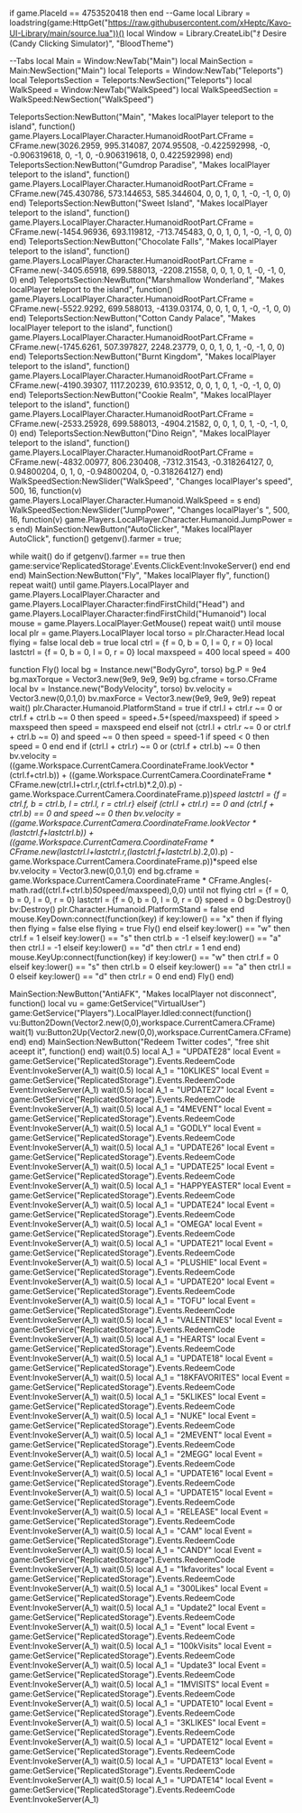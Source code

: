 if game.PlaceId == 4753520418 then
end
--Game
local Library = loadstring(game:HttpGet("https://raw.githubusercontent.com/xHeptc/Kavo-UI-Library/main/source.lua"))()
local Window = Library.CreateLib("ｵ Desire (Candy Clicking Simulator)", "BloodTheme")

--Tabs
local Main = Window:NewTab("Main")
local MainSection = Main:NewSection("Main")
local Teleports = Window:NewTab("Teleports")
local TeleportsSection = Teleports:NewSection("Teleports")
local WalkSpeed = Window:NewTab("WalkSpeed")
local WalkSpeedSection = WalkSpeed:NewSection("WalkSpeed")


TeleportsSection:NewButton("Main", "Makes localPlayer teleport to the island", function()
    game.Players.LocalPlayer.Character.HumanoidRootPart.CFrame = CFrame.new(3026.2959, 995.314087, 2074.95508, -0.422592998, -0, -0.906319618, 0, -1, 0, -0.906319618, 0, 0.422592998)
end)
TeleportsSection:NewButton("Gumdrop Paradise", "Makes localPlayer teleport to the island", function()
    game.Players.LocalPlayer.Character.HumanoidRootPart.CFrame = CFrame.new(745.430786, 573.144653, 585.344604, 0, 0, 1, 0, 1, -0, -1, 0, 0)
end)
TeleportsSection:NewButton("Sweet Island", "Makes localPlayer teleport to the island", function()
    game.Players.LocalPlayer.Character.HumanoidRootPart.CFrame = CFrame.new(-1454.96936, 693.119812, -713.745483, 0, 0, 1, 0, 1, -0, -1, 0, 0)
end)
TeleportsSection:NewButton("Chocolate Falls", "Makes localPlayer teleport to the island", function()
    game.Players.LocalPlayer.Character.HumanoidRootPart.CFrame = CFrame.new(-3405.65918, 699.588013, -2208.21558, 0, 0, 1, 0, 1, -0, -1, 0, 0)
end)
TeleportsSection:NewButton("Marshmallow Wonderland", "Makes localPlayer teleport to the island", function()
    game.Players.LocalPlayer.Character.HumanoidRootPart.CFrame = CFrame.new(-5522.9292, 699.588013, -4139.03174, 0, 0, 1, 0, 1, -0, -1, 0, 0)
end)
TeleportsSection:NewButton("Cotton Candy Palace", "Makes localPlayer teleport to the island", function()
    game.Players.LocalPlayer.Character.HumanoidRootPart.CFrame = CFrame.new(-1745.6261, 507.397827, 2248.23779, 0, 0, 1, 0, 1, -0, -1, 0, 0)
end)
TeleportsSection:NewButton("Burnt Kingdom", "Makes localPlayer teleport to the island", function()
    game.Players.LocalPlayer.Character.HumanoidRootPart.CFrame = CFrame.new(-4190.39307, 1117.20239, 610.93512, 0, 0, 1, 0, 1, -0, -1, 0, 0)
end)
TeleportsSection:NewButton("Cookie Realm", "Makes localPlayer teleport to the island", function()
    game.Players.LocalPlayer.Character.HumanoidRootPart.CFrame = CFrame.new(-2533.25928, 699.588013, -4904.21582, 0, 0, 1, 0, 1, -0, -1, 0, 0)
end)
TeleportsSection:NewButton("Dino Reign", "Makes localPlayer teleport to the island", function()
    game.Players.LocalPlayer.Character.HumanoidRootPart.CFrame = CFrame.new(-4832.00977, 806.230408, -7312.31543, -0.318264127, 0, 0.94800204, 0, 1, 0, -0.94800204, 0, -0.318264127)
end)
WalkSpeedSection:NewSlider("WalkSpeed", "Changes localPlayer's speed", 500, 16, function(v) 
    game.Players.LocalPlayer.Character.Humanoid.WalkSpeed = s
end)
WalkSpeedSection:NewSlider("JumpPower", "Changes localPlayer's ", 500, 16, function(v) 
    game.Players.LocalPlayer.Character.Humanoid.JumpPower = s
end)
MainSection:NewButton("AutoClicker", "Makes localPlayer AutoClick", function()
    getgenv().farmer = true;

while wait() do
    if getgenv().farmer == true then
        game:service'ReplicatedStorage'.Events.ClickEvent:InvokeServer()
    end
end
end)
MainSection:NewButton("Fly", "Makes localPlayer fly", function()
    repeat wait() 
	until game.Players.LocalPlayer and game.Players.LocalPlayer.Character and game.Players.LocalPlayer.Character:findFirstChild("Head") and game.Players.LocalPlayer.Character:findFirstChild("Humanoid") 
local mouse = game.Players.LocalPlayer:GetMouse() 
repeat wait() until mouse
local plr = game.Players.LocalPlayer 
local torso = plr.Character.Head 
local flying = false
local deb = true 
local ctrl = {f = 0, b = 0, l = 0, r = 0} 
local lastctrl = {f = 0, b = 0, l = 0, r = 0} 
local maxspeed = 400 
local speed = 400

function Fly() 
local bg = Instance.new("BodyGyro", torso) 
bg.P = 9e4 
bg.maxTorque = Vector3.new(9e9, 9e9, 9e9) 
bg.cframe = torso.CFrame 
local bv = Instance.new("BodyVelocity", torso) 
bv.velocity = Vector3.new(0,0.1,0) 
bv.maxForce = Vector3.new(9e9, 9e9, 9e9) 
repeat wait() 
plr.Character.Humanoid.PlatformStand = true 
if ctrl.l + ctrl.r ~= 0 or ctrl.f + ctrl.b ~= 0 then 
speed = speed+.5+(speed/maxspeed) 
if speed > maxspeed then 
speed = maxspeed 
end 
elseif not (ctrl.l + ctrl.r ~= 0 or ctrl.f + ctrl.b ~= 0) and speed ~= 0 then 
speed = speed-1 
if speed < 0 then 
speed = 0 
end 
end 
if (ctrl.l + ctrl.r) ~= 0 or (ctrl.f + ctrl.b) ~= 0 then 
bv.velocity = ((game.Workspace.CurrentCamera.CoordinateFrame.lookVector * (ctrl.f+ctrl.b)) + ((game.Workspace.CurrentCamera.CoordinateFrame * CFrame.new(ctrl.l+ctrl.r,(ctrl.f+ctrl.b)*.2,0).p) - game.Workspace.CurrentCamera.CoordinateFrame.p))*speed 
lastctrl = {f = ctrl.f, b = ctrl.b, l = ctrl.l, r = ctrl.r} 
elseif (ctrl.l + ctrl.r) == 0 and (ctrl.f + ctrl.b) == 0 and speed ~= 0 then 
bv.velocity = ((game.Workspace.CurrentCamera.CoordinateFrame.lookVector * (lastctrl.f+lastctrl.b)) + ((game.Workspace.CurrentCamera.CoordinateFrame * CFrame.new(lastctrl.l+lastctrl.r,(lastctrl.f+lastctrl.b)*.2,0).p) - game.Workspace.CurrentCamera.CoordinateFrame.p))*speed 
else 
bv.velocity = Vector3.new(0,0.1,0) 
end 
bg.cframe = game.Workspace.CurrentCamera.CoordinateFrame * CFrame.Angles(-math.rad((ctrl.f+ctrl.b)*50*speed/maxspeed),0,0) 
until not flying 
ctrl = {f = 0, b = 0, l = 0, r = 0} 
lastctrl = {f = 0, b = 0, l = 0, r = 0} 
speed = 0 
bg:Destroy() 
bv:Destroy() 
plr.Character.Humanoid.PlatformStand = false 
end 
mouse.KeyDown:connect(function(key) 
if key:lower() == "x" then 
if flying then flying = false 
else 
flying = true 
Fly() 
end 
elseif key:lower() == "w" then 
ctrl.f = 1 
elseif key:lower() == "s" then 
ctrl.b = -1 
elseif key:lower() == "a" then 
ctrl.l = -1 
elseif key:lower() == "d" then 
ctrl.r = 1 
end 
end) 
mouse.KeyUp:connect(function(key) 
if key:lower() == "w" then 
ctrl.f = 0 
elseif key:lower() == "s" then 
ctrl.b = 0 
elseif key:lower() == "a" then 
ctrl.l = 0 
elseif key:lower() == "d" then 
ctrl.r = 0 
end 
end)
Fly()
end)

MainSection:NewButton("AntiAFK", "Makes localPlayer not disconnect", function()
    local vu = game:GetService("VirtualUser")
    game:GetService("Players").LocalPlayer.Idled:connect(function()
    vu:Button2Down(Vector2.new(0,0),workspace.CurrentCamera.CFrame)
    wait(1)
    vu:Button2Up(Vector2.new(0,0),workspace.CurrentCamera.CFrame)
    end)
    end)
    MainSection:NewButton("Redeem Twitter codes", "free shit aceept it", function()
        end)
        wait(0.5)
local A_1 = "UPDATE28"
local Event = game:GetService("ReplicatedStorage").Events.RedeemCode
Event:InvokeServer(A_1)
wait(0.5)
local A_1 = "10KLIKES"
local Event = game:GetService("ReplicatedStorage").Events.RedeemCode
Event:InvokeServer(A_1)
wait(0.5)
local A_1 = "UPDATE27"
local Event = game:GetService("ReplicatedStorage").Events.RedeemCode
Event:InvokeServer(A_1)
wait(0.5)
local A_1 = "4MEVENT"
local Event = game:GetService("ReplicatedStorage").Events.RedeemCode
Event:InvokeServer(A_1)
wait(0.5)
local A_1 = "GODLY"
local Event = game:GetService("ReplicatedStorage").Events.RedeemCode
Event:InvokeServer(A_1)
wait(0.5)
local A_1 = "UPDATE26"
local Event = game:GetService("ReplicatedStorage").Events.RedeemCode
Event:InvokeServer(A_1)
wait(0.5)
local A_1 = "UPDATE25"
local Event = game:GetService("ReplicatedStorage").Events.RedeemCode
Event:InvokeServer(A_1)
wait(0.5)
local A_1 = "HAPPYEASTER"
local Event = game:GetService("ReplicatedStorage").Events.RedeemCode
Event:InvokeServer(A_1)
wait(0.5)
local A_1 = "UPDATE24"
local Event = game:GetService("ReplicatedStorage").Events.RedeemCode
Event:InvokeServer(A_1)
wait(0.5)
local A_1 = "OMEGA"
local Event = game:GetService("ReplicatedStorage").Events.RedeemCode
Event:InvokeServer(A_1)
wait(0.5)
local A_1 = "UPDATE21"
local Event = game:GetService("ReplicatedStorage").Events.RedeemCode
Event:InvokeServer(A_1)
wait(0.5)
local A_1 = "PLUSHIE"
local Event = game:GetService("ReplicatedStorage").Events.RedeemCode
Event:InvokeServer(A_1)
wait(0.5)
local A_1 = "UPDATE20"
local Event = game:GetService("ReplicatedStorage").Events.RedeemCode
Event:InvokeServer(A_1)
wait(0.5)
local A_1 = "TOFU"
local Event = game:GetService("ReplicatedStorage").Events.RedeemCode
Event:InvokeServer(A_1)
wait(0.5)
local A_1 = "VALENTINES"
local Event = game:GetService("ReplicatedStorage").Events.RedeemCode
Event:InvokeServer(A_1)
wait(0.5)
local A_1 = "HEARTS"
local Event = game:GetService("ReplicatedStorage").Events.RedeemCode
Event:InvokeServer(A_1)
wait(0.5)
local A_1 = "UPDATE18"
local Event = game:GetService("ReplicatedStorage").Events.RedeemCode
Event:InvokeServer(A_1)
wait(0.5)
local A_1 = "18KFAVORITES"
local Event = game:GetService("ReplicatedStorage").Events.RedeemCode
Event:InvokeServer(A_1)
wait(0.5)
local A_1 = "5KLIKES"
local Event = game:GetService("ReplicatedStorage").Events.RedeemCode
Event:InvokeServer(A_1)
wait(0.5)
local A_1 = "NUKE"
local Event = game:GetService("ReplicatedStorage").Events.RedeemCode
Event:InvokeServer(A_1)
wait(0.5)
local A_1 = "2MEVENT"
local Event = game:GetService("ReplicatedStorage").Events.RedeemCode
Event:InvokeServer(A_1)
wait(0.5)
local A_1 = "2MEGG"
local Event = game:GetService("ReplicatedStorage").Events.RedeemCode
Event:InvokeServer(A_1)
wait(0.5)
local A_1 = "UPDATE16"
local Event = game:GetService("ReplicatedStorage").Events.RedeemCode
Event:InvokeServer(A_1)
wait(0.5)
local A_1 = "UPDATE15"
local Event = game:GetService("ReplicatedStorage").Events.RedeemCode
Event:InvokeServer(A_1)
wait(0.5)
local A_1 = "RELEASE"
local Event = game:GetService("ReplicatedStorage").Events.RedeemCode
Event:InvokeServer(A_1)
wait(0.5)
local A_1 = "CAM"
local Event = game:GetService("ReplicatedStorage").Events.RedeemCode
Event:InvokeServer(A_1)
wait(0.5)
local A_1 = "CANDY"
local Event = game:GetService("ReplicatedStorage").Events.RedeemCode
Event:InvokeServer(A_1)
wait(0.5)
local A_1 = "1kfavorites"
local Event = game:GetService("ReplicatedStorage").Events.RedeemCode
Event:InvokeServer(A_1)
wait(0.5)
local A_1 = "300Likes"
local Event = game:GetService("ReplicatedStorage").Events.RedeemCode
Event:InvokeServer(A_1)
wait(0.5)
local A_1 = "Update2"
local Event = game:GetService("ReplicatedStorage").Events.RedeemCode
Event:InvokeServer(A_1)
wait(0.5)
local A_1 = "Event"
local Event = game:GetService("ReplicatedStorage").Events.RedeemCode
Event:InvokeServer(A_1)
wait(0.5)
local A_1 = "100kVisits"
local Event = game:GetService("ReplicatedStorage").Events.RedeemCode
Event:InvokeServer(A_1)
wait(0.5)
local A_1 = "Update3"
local Event = game:GetService("ReplicatedStorage").Events.RedeemCode
Event:InvokeServer(A_1)
wait(0.5)
local A_1 = "1MVISITS"
local Event = game:GetService("ReplicatedStorage").Events.RedeemCode
Event:InvokeServer(A_1)
wait(0.5)
local A_1 = "UPDATE10"
local Event = game:GetService("ReplicatedStorage").Events.RedeemCode
Event:InvokeServer(A_1)
wait(0.5)
local A_1 = "3KLIKES"
local Event = game:GetService("ReplicatedStorage").Events.RedeemCode
Event:InvokeServer(A_1)
wait(0.5)
local A_1 = "UPDATE12"
local Event = game:GetService("ReplicatedStorage").Events.RedeemCode
Event:InvokeServer(A_1)
wait(0.5)
local A_1 = "UPDATE13"
local Event = game:GetService("ReplicatedStorage").Events.RedeemCode
Event:InvokeServer(A_1)
wait(0.5)
local A_1 = "UPDATE14"
local Event = game:GetService("ReplicatedStorage").Events.RedeemCode
Event:InvokeServer(A_1)
